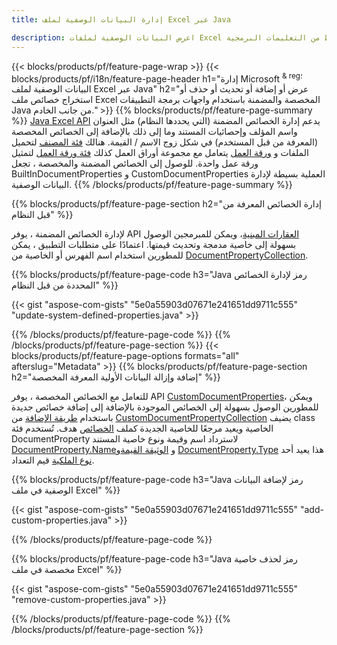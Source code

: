 ```yaml
---
title: إدارة البيانات الوصفية لملف Excel عبر Java

description: اعرض البيانات الوصفية لملفات Excel أو أضفها أو عدلها أو أزلها أو استخرجها باستخدام سطور قليلة فقط من التعليمات البرمجية Java
---
```

{{< blocks/products/pf/feature-page-wrap >}}
{{< blocks/products/pf/i18n/feature-page-header h1="إدارة Microsoft <sup> & reg؛ </sup> البيانات الوصفية لملف Excel عبر Java" h2="عرض أو إضافة أو تحديث أو حذف أو استخراج خصائص ملف Excel المخصصة والمضمنة باستخدام واجهات برمجة التطبيقات Java من جانب الخادم." >}}
{{% blocks/products/pf/feature-page-summary %}}
[Java Excel API](/cells/java/) يدعم إدارة الخصائص المضمنة (التي يحددها النظام) مثل العنوان واسم المؤلف وإحصائيات المستند وما إلى ذلك بالإضافة إلى الخصائص المخصصة (المعرفة من قبل المستخدم) في شكل زوج الاسم / القيمة. هنالك [فئة المصنف](https://reference.aspose.com/cells/java/com.aspose.cells/Workbook) لتحميل الملفات و [ورقة العمل](https://reference.aspose.com/cells/java/com.aspose.cells/WorksheetCollection) يتعامل مع مجموعة أوراق العمل كذلك [فئة ورقة العمل](https://reference.aspose.com/cells/java/com.aspose.cells/Worksheet) لتمثيل ورقة عمل واحدة. للوصول إلى الخصائص المضمنة والمخصصة ، تجعل BuiltInDocumentProperties و CustomDocumentProperties العملية بسيطة لإدارة البيانات الوصفية. 
{{% /blocks/products/pf/feature-page-summary %}}

{{% blocks/products/pf/feature-page-section h2="إدارة الخصائص المعرفة من قبل النظام" %}}

لإدارة الخصائص المضمنة ، يوفر API [العقارات المبنية](https://reference.aspose.com/cells/java/com.aspose.cells/worksheetcollection#BuiltInDocumentProperties)، ويمكن للمبرمجين الوصول بسهولة إلى خاصية مدمجة وتحديث قيمتها. اعتمادًا على متطلبات التطبيق ، يمكن للمطورين استخدام اسم الفهرس أو الخاصية من [DocumentPropertyCollection](https://reference.aspose.com/cells/java/com.aspose.cells/DocumentPropertyCollection). 

{{% blocks/products/pf/feature-page-code h3="Java رمز لإدارة الخصائص المحددة من قبل النظام" %}}

{{< gist "aspose-com-gists" "5e0a55903d07671e241651dd9711c555" "update-system-defined-properties.java" >}}

{{% /blocks/products/pf/feature-page-code %}}
{{% /blocks/products/pf/feature-page-section %}}
{{< blocks/products/pf/feature-page-options formats="all" afterslug="Metadata" >}}
{{% blocks/products/pf/feature-page-section h2="إضافة وإزالة البيانات الأولية المعرفة المخصصة" %}}

للتعامل مع الخصائص المخصصة ، يوفر API [CustomDocumentProperties](https://reference.aspose.com/cells/java/com.aspose.cells/worksheetcollection#CustomDocumentProperties)، ويمكن للمطورين الوصول بسهولة إلى الخصائص الموجودة بالإضافة إلى إضافة خصائص جديدة باستخدام [طريقة الإضافة](https://reference.aspose.com/cells/java/com.aspose.cells/customdocumentpropertycollection#add(java.lang.String,%20boolean)) من [CustomDocumentPropertyCollection](https://reference.aspose.com/cells/java/com.aspose.cells/CustomDocumentPropertyCollection) يضيف class الخاصية ويعيد مرجعًا للخاصية الجديدة كملف [الخصائص](https://reference.aspose.com/cells/java/com.aspose.cells/DocumentProperty) هدف. تُستخدم فئة DocumentProperty لاسترداد اسم وقيمة ونوع خاصية المستند [DocumentProperty.Name](https://reference.aspose.com/cells/java/com.aspose.cells/documentproperty#Name)و [الوثيقة القيمة](https://reference.aspose.com/cells/java/com.aspose.cells/documentproperty#Value)و  [DocumentProperty.Type](https://reference.aspose.com/cells/java/com.aspose.cells/documentproperty#Type) هذا يعيد أحد [نوع الملكية](https://reference.aspose.com/cells/java/com.aspose.cells/PropertyType) قيم التعداد. 
 
{{% blocks/products/pf/feature-page-code h3="Java رمز لإضافة البيانات الوصفية في ملف Excel" %}}

{{< gist "aspose-com-gists" "5e0a55903d07671e241651dd9711c555" "add-custom-properties.java" >}}

{{% /blocks/products/pf/feature-page-code %}}


{{% blocks/products/pf/feature-page-code h3="Java رمز لحذف خاصية مخصصة في ملف Excel" %}}

{{< gist "aspose-com-gists" "5e0a55903d07671e241651dd9711c555" "remove-custom-properties.java" >}}

{{% /blocks/products/pf/feature-page-code %}}
{{% /blocks/products/pf/feature-page-section %}}
